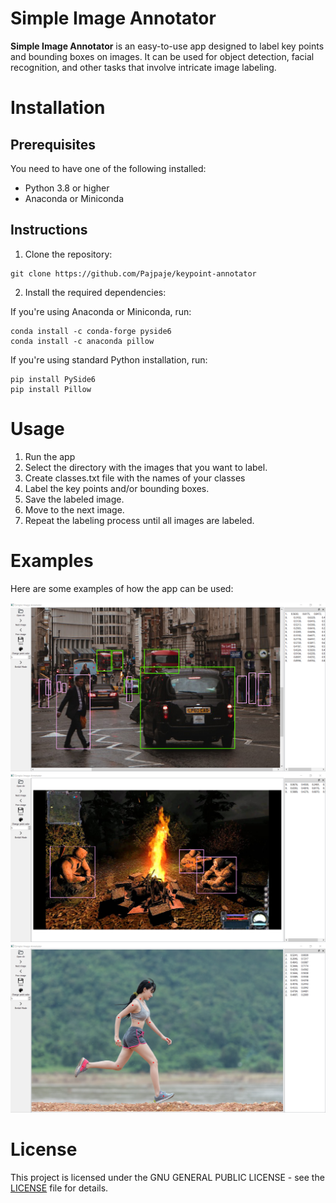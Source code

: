 # Simple Image Annotator

**Simple Image Annotator** is an easy-to-use app designed to label key points and bounding boxes on images. It can be used for object detection, facial recognition, and other tasks that involve intricate image labeling.

# Installation

## Prerequisites

You need to have one of the following installed:

- Python 3.8 or higher
- Anaconda or Miniconda

## Instructions

1. Clone the repository:

```
git clone https://github.com/Pajpaje/keypoint-annotator
```

2. Install the required dependencies:

If you're using Anaconda or Miniconda, run:

```
conda install -c conda-forge pyside6
conda install -c anaconda pillow
```

If you're using standard Python installation, run:

```
pip install PySide6
pip install Pillow
```

# Usage

1. Run the app
2. Select the directory with the images that you want to label.
3. Create classes.txt file with the names of your classes
4. Label the key points and/or bounding boxes.
5. Save the labeled image.
6. Move to the next image.
7. Repeat the labeling process until all images are labeled.

# Examples

Here are some examples of how the app can be used:

![road](img/road.png)
![stalkers](img/stalkers.png)
![woman-running](img/woman-running.png)

# License

This project is licensed under the GNU GENERAL PUBLIC LICENSE - see the [LICENSE](LICENSE) file for details.
